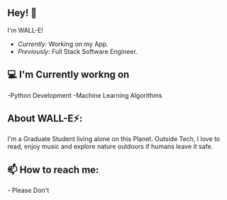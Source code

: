 
<h2>Hey! 👋</h2>

I'm WALL-E! 
- <i>Currently:</i> Working on my App. 
- <i>Previously:</i> Full Stack Software Engineer.

<h2>💻 I'm Currently workng on</h2>

-Python Development
-Machine Learning Algorithms


<h2> About WALL-E⚡:</h2>

I'm a Graduate Student living alone on this Planet. Outside Tech, I love to read, enjoy music and explore nature outdoors if humans leave it safe.
 
<h2>📫 How to reach me:</h2>
- Please Don't
